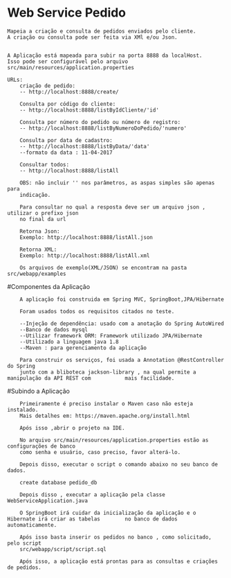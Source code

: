 # Web Service Pedido

	Mapeia a criação e consulta de pedidos enviados pelo cliente.
	A criação ou consulta pode ser feita via XMl e/ou Json.
	
	
	A Aplicação está mapeada para subir na porta 8888 da localHost.
	Isso pode ser configurável pelo arquivo src/main/resources/application.properties
	
	URLs: 
		criação de pedido:
		-- http://localhost:8888/create/
		
		Consulta por código do cliente:
		-- http://localhost:8888/listByIdCliente/'id'
		
		Consulta por número do pedido ou número de registro:
		-- http://localhost:8888/listByNumeroDoPedido/'numero'
		
		Consulta por data de cadastro:
		-- http://localhost:8888/listByData/'data'
		--formato da data : 11-04-2017
		
		Consultar todos: 
		-- http://localhost:8888/listAll
		
		OBS: não incluir '' nos parâmetros, as aspas simples são apenas para 
		indicação.
		
		Para consultar no qual a resposta deve ser um arquivo json , utilizar o prefixo json 
		no final da url 
		
		Retorna Json:
		Exemplo: http://localhost:8888/listAll.json
		
		Retorna XML:
		Exemplo: http://localhost:8888/listAll.xml
		
		Os arquivos de exemplo(XML/JSON) se encontram na pasta src/webapp/examples
		
#Componentes da Aplicação
	
		A aplicação foi construida em Spring MVC, SpringBoot,JPA/Hibernate
		
		Foram usados todos os requisitos citados no teste.
		
		--Injeção de dependência: usado com a anotação do Spring AutoWired
		--Banco de dados mysql
		--Utilizar framework ORM: Framework utilizado JPA/Hibernate
		--Utilizado a linguagem java 1.8
		--Maven : para gerenciamento da aplicação
		
		Para construir os serviços, foi usada a Annotation @RestController do Spring
		junto com a bliboteca jackson-library , na qual permite a manipulação da API REST com	 		mais facilidade.

#Subindo a Aplicação
		
		Primeiramente é preciso instalar o Maven caso não esteja instalado.
		Mais detalhes em: https://maven.apache.org/install.html
		
		Após isso ,abrir o projeto na IDE.   
		
		No arquivo src/main/resources/application.properties estão as configurações de banco 
		como senha e usuário, caso preciso, favor alterá-lo.
		
		Depois disso, executar o script o comando abaixo no seu banco de dados.
		
		create database pedido_db
		
		Depois disso , executar a aplicação pela classe WebServiceApplication.java
		
		O SpringBoot irá cuidar da inicialização da aplicação e o Hibernate irá criar as tabelas 		no banco de dados automaticamente.
		
		Após isso basta inserir os pedidos no banco , como solicitado, pelo script
		src/webapp/script/script.sql
		
		Após isso, a aplicação está prontas para as consultas e criações de pedidos.
	
		
			
	
	